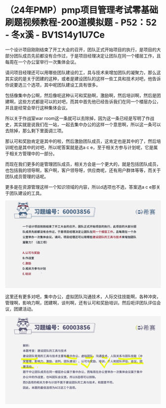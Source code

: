 # （24年PMP）pmp项目管理考试零基础刷题视频教程-200道模拟题 - P52：52 - 冬x溪 - BV1S14y1U7Ce

一个设计项目刚刚结束了开工大会的召开，团队正式开始项目的执行，是项目的大部分团队成员先前都没有合作过，于是项目经理决定让团队在同一个楼层工作，且每周在一个办公室举行一次集体会议。

请问项目经理还可以用哪些团队建设的工，具与技术来增加团队的凝聚力，那么这其实说的是关于团建的这种，或者是建设团队的这样一些工具和技术对吧，他告诉你说要选三个选项，其中呢团队建设工具有很多。

包括像集中办公啊，然后像呃这种认可和奖励啊，激励啊，然后培训啊，然后是团建啊，这些方式都是可以的对吧，而其中首先他已经告诉我们在同一个楼层办公，并且是经常会举行这种集体会议。

所以关于作战室war room这一条就可以去除掉，因为这一条已经是写明了作战史，其实就是说我们在一站，一起去集中办公的这样一个意思啊，所以这一条可以去除掉，那么剩下里面调三项。

那认可和奖励肯定是其中的啦，然后激励团队成员，这肯定也是其中的了，然后培训呢也是其中的对吧，所以呢答案就是选a c e，至于相关方参与计划呢，它是属于相关方管理中的一部分。

而现在我们更多的是管理团队成员，相关方会是一个更大的，就是包括团队成员，也包括我的领导啊，客户啊，客户领导呀，供应商呢，还有用户群体等等，而关于团队成员管理的话呢。

更多是在资源管理这样一个知识领域的内容，所以d选项也不选，答案选a c e那关于团队建设的工具。

![](img/f1b9407ff2de05ebf2ed48b0c8a1c54e_1.png)

这里还有更多对吧，集中办公，虚拟团队沟通技术，人际交往技能啊，各种冲突，管理啊，影响力啊，团建啊，谈判啊，还有认可和奖励培训，然后呃评团队评估会议，团建活动。



![](img/f1b9407ff2de05ebf2ed48b0c8a1c54e_3.png)